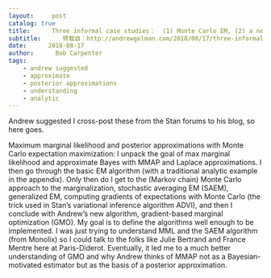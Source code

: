 ```yaml
---
layout:     post
catalog: true
title:      Three informal case studies：  (1) Monte Carlo EM, (2) a new approach to C++ matrix autodiff with closures, (3) C++ serialization via parameter packs
subtitle:      转载自：http://andrewgelman.com/2018/08/17/three-informal-case-studies-1-monte-carlo-em-2-c-matrix-autodiff-with-closures-3-c-serialization-via-parameter-packs/
date:      2018-08-17
author:      Bob Carpenter
tags:
    - andrew suggested
    - approximate
    - posterior approximations
    - understanding
    - analytic
---
```





Andrew suggested I cross-post these from the Stan forums to his blog, so here goes.

Maximum marginal likelihood and posterior approximations with Monte Carlo expectation maximization: I unpack the goal of max marginal likelihood and approximate Bayes with MMAP and Laplace approximations. I then go through the basic EM algorithm (with a traditional analytic example in the appendix). Only then do I get to the (Markov chain) Monte Carlo approach to the marginalization, stochastic averaging EM (SAEM), generalized EM, computing gradients of expectations with Monte Carlo (the trick used in Stan’s variational inference algorithm ADVI), and then I conclude with Andrew’s new algorithm, gradient-based marginal optimization (GMO). My goal is to define the algorithms well enough to be implemented. I was just trying to understand MML and the SAEM algorithm (from Monolix) so I could talk to the folks like Julie Bertrand and France Mentre here at Paris-Diderot. Eventually, it led me to a much better understanding of GMO and why Andrew thinks of MMAP not as a Bayesian-motivated estimator but as the basis of a posterior approximation.
